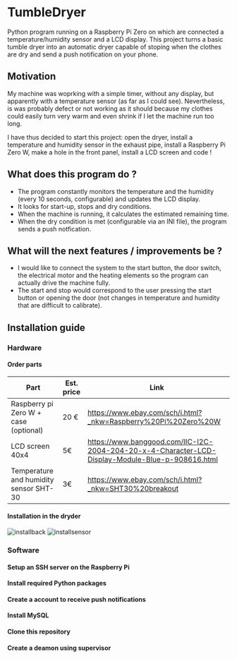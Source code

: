 # TumbleDryer
Python program running on a Raspberry Pi Zero on which are connected a temperature/humidity sensor and a LCD display.
This project turns a basic tumble dryer into an automatic dryer capable of stoping when the clothes are dry and send a push notification on your phone.

## Motivation
My machine was woprking with a simple timer, without any display, but apparently with a temperature sensor (as far as I could see).
Nevertheless, is was probably defect or not working as it should because my clothes could easily turn very warm and even shrink if I let the machine run too long.

I have thus decided to start this project: open the dryer, install a temperature and humidity sensor in the exhaust pipe, install a Raspberry Pi Zero W, make a hole in the front panel, install a LCD screen and code !

## What does this program do ?

* The program constantly monitors the temperature and the humidity (every 10 seconds, configurable) and updates the LCD display.
* It looks for start-up, stops and dry conditions.
* When the machine is running, it calculates the estimated remaining time.
* When the dry condition is met (configurable via an INI file), the program sends a push notfication.

## What will the next features / improvements be ?

* I would like to connect the system to the start button, the door switch, the electrical motor and the heating elements so the program can actually drive the machine fully.
* The start and stop would correspond to the user pressing the start button or opening the door (not changes in temperature and humidity that are difficult to calibrate).

## Installation guide

### Hardware

#### Order parts
Part | Est. price | Link
-----| ---------- | ----
Raspberry pi Zero W + case (optional) | 20 € | https://www.ebay.com/sch/i.html?_nkw=Raspberry%20Pi%20Zero%20W
LCD screen 40x4 | 5€ | https://www.banggood.com/IIC-I2C-2004-204-20-x-4-Character-LCD-Display-Module-Blue-p-908616.html
Temperature and humidity sensor SHT-30 | 3€ | https://www.ebay.com/sch/i.html?_nkw=SHT30%20breakout

#### Installation in the dryder
![installback](http://ordoki.ddns.net:8081/IMG_20180619_174023.jpg)
![installsensor](http://ordoki.ddns.net:8081/IMG_20180618_192630.jpg)

### Software

#### Setup an SSH server on the Raspberry Pi

#### Install required Python packages

#### Create a account to receive push notifications

#### Install MySQL

#### Clone this repository

#### Create a deamon using supervisor


